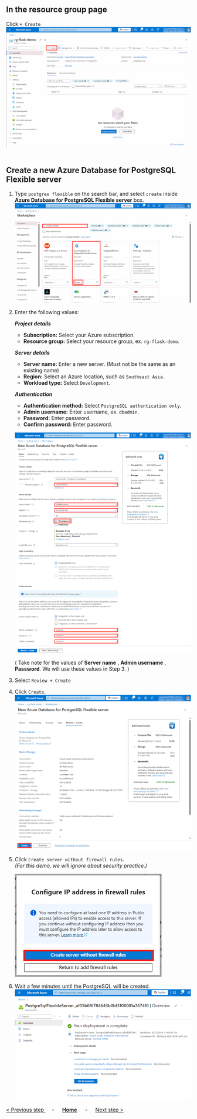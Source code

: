 ## In the resource group page
Click `+ Create` <br>
![+ Create](click_create.png)
<br>
<br>

## Create a new Azure Database for PostgreSQL Flexible server
1. Type `postgres flexible` on the search bar, and select `create` inside **Azure Database for PostgreSQL Flexible server** box.
   ![choose "Postgres Flexible"](choose_postgres_flexible.png)
   
2. Enter the following values:<br>

   ***Project details***<br>
   * **Subscription:**  Select your Azure subscription.
   * **Resource group:**  Select your resource group, ex. `rg-flask-demo`.

   ***Server details***<br>
   * **Server name:**  Enter a new server. (Must not be the same as an existing name)
   * **Region:**  Select an Azure location, such as `Southeast Asia`.
   * **Workload type:**  Select `Development`.

   ***Authentication***<br>
   * **Authentication method:**  Select `PostgreSQL authentication only`.
   * **Admin username:**  Enter username, ex. `dbadmin`.
   * **Password:**  Enter password.
   * **Confirm password:**  Enter password.

   ![Enter values](create_db1.png)

   ( Take note for the values of **Server name** , **Admin username** , **Password**.  We will use these values in Step 3.  )

3. Select `Review + Create`<br>

4. Click `Create`.<br> 
   ![Click "Create"](create_db2.png)

5. Click `Create server without firewall rules`.<br>
   *(For this demo, we will ignore about security practice.)*<br>

   ![Click "Create server without firewall rules"](create_db3.png)

6. Wait a few minutes until the PostgreSQL will be created.<br>
   ![DB creation complete](db_create_complete.png)


[< Previous step ](../Step.0/Prepare_Azure_subscription_and_resource_group.md) &emsp; - &emsp; **[Home](../README.md)** &emsp; - &emsp; [Next step >](../Step.2/Create_Web_App.md)


